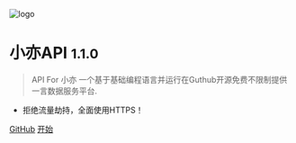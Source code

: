 ![logo](https://api.isoyi.net/docs/static/docs_logo_128.png)

# 小亦API <small>1.1.0</small>

>  API For 小亦 一个基于基础编程语言并运行在Guthub开源免费不限制提供一言数据服务平台.

* 拒绝流量劫持，全面使用HTTPS！


[GitHub](//github.com/insoyi/)   [开始](?id=api-for-小亦)
